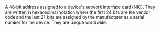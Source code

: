 A 48-bit address assigned to a device's network interface card (NIC). They are written in hexadecimal notation where the first 24 bits are the vendor code and the last 24 bits are assigned by the manufacturer as a serial number for the device. They are unique worldwide.